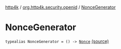 [http4k](../index.md) / [org.http4k.security.openid](index.md) / [NonceGenerator](./-nonce-generator.md)

# NonceGenerator

`typealias NonceGenerator = () -> `[`Nonce`](-nonce/index.md) [(source)](https://github.com/http4k/http4k/blob/master/http4k-security-oauth/src/main/kotlin/org/http4k/security/openid/Nonce.kt#L12)